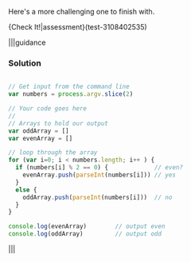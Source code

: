 Here's a more challenging one to finish with.

{Check It!|assessment}(test-3108402535)

|||guidance
### Solution
```javascript

// Get input from the command line
var numbers = process.argv.slice(2)

// Your code goes here
// 
// Arrays to hold our output
var oddArray = [] 
var evenArray = []

// loop through the array
for (var i=0; i < numbers.length; i++ ) {
  if (numbers[i] % 2 == 0) {             // even?
    evenArray.push(parseInt(numbers[i])) // yes
  }
  else {
    oddArray.push(parseInt(numbers[i]))  // no
  }
}

console.log(evenArray)        // output even
console.log(oddArray)         // output odd
```
|||
